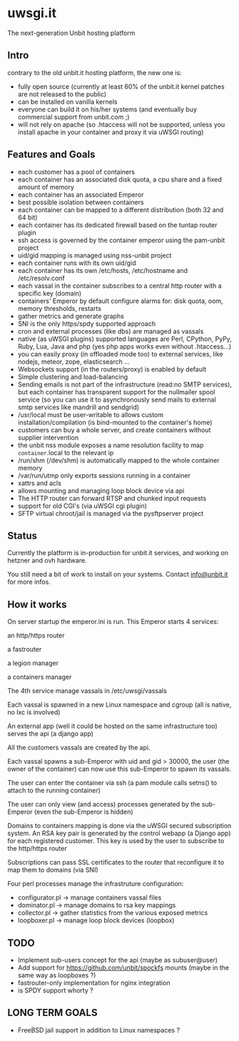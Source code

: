 uwsgi.it
========

The next-generation Unbit hosting platform

Intro
-----

contrary to the old unbit.it hosting platform, the new one is:

- fully open source (currently at least 60% of the unbit.it kernel patches are not released to the public)
- can be installed on vanilla kernels
- everyone can build it on his/her systems (and eventually buy commercial support from unbit.com ;)
- will not rely on apache (so .htaccess will not be supported, unless you install apache in your container and proxy it via uWSGI routing)

Features and Goals
------------------

- each customer has a pool of containers
- each container has an associated disk quota, a cpu share and a fixed amount of memory
- each container has an associated Emperor
- best possible isolation between containers
- each container can be mapped to a different distribution (both 32 and 64 bit)
- each container has its dedicated firewall based on the tuntap router plugin
- ssh access is governed by the container emperor using the pam-unbit project
- uid/gid mapping is managed using nss-unbit project
- each container runs with its own uid/gid
- each container has its own /etc/hosts, /etc/hostname and /etc/resolv.conf
- each vassal in the container subscribes to a central http router with a specific key (domain)
- containers' Emperor by default configure alarms for: disk quota, oom, memory thresholds, restarts
- gather metrics and generate graphs
- SNI is the only https/spdy supported approach
- cron and external processes (like dbs) are managed as vassals
- native (as uWSGI plugins) supported languages are Perl, CPython, PyPy, Ruby, Lua, Java and php (yes php apps works even without .htaccess...) 
- you can easily proxy (in offloaded mode too) to external services, like nodejs, meteor, zope, elasticsearch ...
- Websockets support (in the routers/proxy) is enabled by default
- Simple clustering and load-balancing
- Sending emails is not part of the infrastructure (read:no SMTP services), but each container has transparent support for the nullmailer spool service (so you can use it to asynchronously send mails to external smtp services like mandrill and sendgrid)
- /usr/local must be user-writable to allows custom installation/compilation (is bind-mounted to the container's home)
- customers can buy a whole server, and create containers without supplier intervention
- the unbit nss module exposes a name resolution facility to map `container`.local to the relevant ip
- /run/shm (/dev/shm) is automatically mapped to the whole container memory
- /var/run/utmp only exports sessions running in a container
- xattrs and acls
- allows mounting and managing loop block device via api
- The HTTP router can forward RTSP and chunked input requests
- support for old CGI's (via uWSGI cgi plugin)
- SFTP virtual chroot/jail is managed via the pysftpserver project

Status
------

Currently the platform is in-production for unbit.it services, and working on hetzner and ovh hardware.

You still need a bit of work to install on your systems. Contact info@unbit.it for more infos.


How it works
------------

On server startup the emperor.ini is run. This Emperor starts 4 services:

an http/https router

a fastrouter

a legion manager

a containers manager

The 4th service manage vassals in /etc/uwsgi/vassals

Each vassal is spawned in a new Linux namespace and cgroup (all is native, no lxc is involved)

An external app (well it could be hosted on the same infrastructure too) serves the api (a django app)

All the customers vassals are created by the api.

Each vassal spawns a sub-Emperor with uid and gid > 30000, the user (the owner of the container) can now use
this sub-Emperor to spawn its vassals.

The user can enter the container via ssh (a pam module calls setns() to attach to the running container)

The user can only view (and access) processes generated by the sub-Emperor (even the sub-Emperor is hidden)

Domains to containers mapping is done via the uWSGI secured subscription system. An RSA key pair is generated by the control webapp (a Django app) for each registered customer. This key is used by the user to subscribe to the http/https router

Subscriptions can pass SSL certificates to the router that reconfigure it to map them to domains (via SNI)

Four perl processes manage the infrastruture configuration:

- configurator.pl -> manage containers vassal files
- dominator.pl -> manage domains to rsa key mappings
- collector.pl -> gather statistics from the various exposed metrics
- loopboxer.pl -> manage loop block devices (loopbox)



TODO
----

- Implement sub-users concept for the api (maybe as subuser@user)
- Add support for https://github.com/unbit/spockfs mounts (maybe in the same way as loopboxes ?)
- fastrouter-only implementation for nginx integration
- is SPDY support whorty ?


LONG TERM GOALS
---------------

- FreeBSD jail support in addition to Linux namespaces ?
